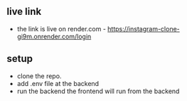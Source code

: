 ## live link
- the link is live on render.com - https://instagram-clone-gi9m.onrender.com/login

## setup
- clone the repo.
- add .env file at the backend
- run the backend the frontend will run from the backend
